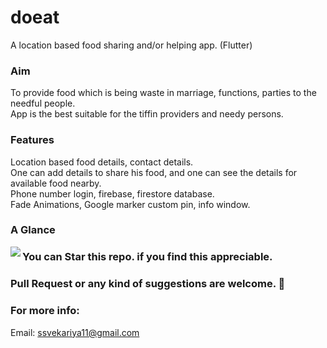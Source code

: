 # doeat

A location based food sharing and&#x2F;or helping app. (Flutter)

### Aim
To provide food which is being waste in marriage, functions, parties to the needful people.<br>
App is the best suitable for the tiffin providers and needy persons.<br>

### Features
Location based food details, contact details. <br>
One can add details to share his food, and one can see the details for available food nearby. <br>
Phone number login, firebase, firestore database. <br>
Fade Animations, Google marker custom pin, info window. <br>

### A Glance
<img align="left" src="https://user-images.githubusercontent.com/52414184/82409933-73602080-9a8c-11ea-8f34-650e48af640e.jpg">

### You can Star this repo. if you find this appreciable.
### Pull Request or any kind of suggestions are welcome. 🙂

### For more info:
Email: ssvekariya11@gmail.com
